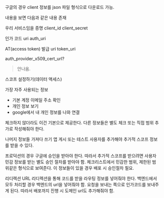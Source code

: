 구글의 경우 client 정보를 json 파일 형식으로 다운로드 가능.

내용을 보면 다음과 같은 내용 존재

우리 서비스임을 증명
client_id
client_secret

인가 코드 uri
auth_uri

AT(access token) 발급 uri
token_uri


auth_provider_x509_cert_url?
> 안나옴.


스코프 설정하기(데이터 액세스)

가장 자주 사용되는 정보
- 기본 계정 이메일 주소 확인
- 개인 정보 보기
- google에서 내 개인 정보를 나와 연결

체크하지 않더라도 이건 기본으로 제공한다.
다른 정보들은 별도 체크 또는 직접 범위 추가로 작성해줘야 한다.


나머지 정보들 가져다 쓰기
앱 게시 또는 테스트 사용자를 추가해야 추가적 스코프 정보를 받을 수 있다.

프로덕션의 경우 구글에 승인을 받아야 한다.
따라서 추가적 스코프를 받으려면 사용자 민감 정보를 받는 별도 승인 절차를 받아야 함.
체크리스트에서 민감한 범위, 제한된 범위같은 형식으로 보여준다. 이 정보들이 있을 경우 배포 시 승인절차 필요.


리디렉션 URL
리디렉션을 통해 코드를 받을 라우팅 정보를 넣어줘야 한다.
백엔드에서 모두 처리할 경우 백엔드의 url을 넣어줘야 함.
요청을 보내는 쪽으로 인가코드를 보내주게 된다. 따라서 배포까지 진행 시 도메인 url도 추가해줘야 함.

